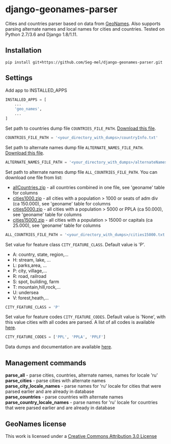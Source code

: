 # django-geonames-parser
Cities and countries parser based on data from [GeoNames](http://www.geonames.org/). 
Also supports parsing alternate names and local names for cities and countries.
Tested on Python 2.7/3.6 and Django 1.8/1.11.

## Installation
`pip install git+https://github.com/Seg-mel/django-geonames-parser.git`

## Settings
Add app to INSTALLED_APPS
```python
INSTALLED_APPS = [
    ...
    'geo_names',
    ...
]
```

Set path to countries dump file `COUNTRIES_FILE_PATH`. [Download this file](http://download.geonames.org/export/dump/countryInfo.txt).
```python
COUNTRIES_FILE_PATH = '<your_directory_with_dumps>/countryInfo.txt'
```

Set path to alternate names dump file `ALTERNATE_NAMES_FILE_PATH`. [Download this file](http://download.geonames.org/export/dump/alternateNames.zip).
```python
ALTERNATE_NAMES_FILE_PATH = '<your_directory_with_dumps>/alternateNames.txt'
```

Set path to alternate names dump file `ALL_COUNTRIES_FILE_PATH`. You can download one file from list:
* [allCountries.zip](http://download.geonames.org/export/dump/allCountries.zip) - all countries combined in one file, see 'geoname' table for columns
* [cities1000.zip](http://download.geonames.org/export/dump/cities1000.zip) - all cities with a population > 1000 or seats of adm div (ca 150.000), see 'geoname' table for columns
* [cities5000.zip](http://download.geonames.org/export/dump/cities5000.zip) - all cities with a population > 5000 or PPLA (ca 50.000), see 'geoname' table for columns
* [cities15000.zip](http://download.geonames.org/export/dump/cities15000.zip) - all cities with a population > 15000 or capitals (ca 25.000), see 'geoname' table for columns
```python
ALL_COUNTRIES_FILE_PATH = '<your_directory_with_dumps>/cities15000.txt'
```

Set value for feature class `CITY_FEATURE_CLASS`. Default value is 'P'.
* A: country, state, region,...
* H: stream, lake, ...
* L: parks,area, ...
* P: city, village,...
* R: road, railroad 
* S: spot, building, farm
* T: mountain,hill,rock,... 
* U: undersea
* V: forest,heath,...
```python
CITY_FEATURE_CLASS = 'P'
```

Set value for feature codes `CITY_FEATURE_CODES`. Default value is 'None', with this value cities with all codes are parsed. A list of all codes is available [here](http://www.geonames.org/export/codes.html).
```python
CITY_FEATURE_CODES = ['PPL', 'PPLA', 'PPLF']
```

Data dumps and documentation are available [here](http://download.geonames.org/export/dump/).

## Management commands
**parse_all** - parse cities, countries, alternate names, names for locale 'ru' <br />
**parse_cities** - parse cities with alternate names <br />
**parse_city_locale_names** - parse names for 'ru' locale for cities that were parsed earlier and are already in database <br />
**parse_countries** - parse countries with alternate names <br />
**parse_country_locale_names** - parse names for 'ru' locale for countries that were parsed earlier and are already in database <br />


## GeoNames license
This work is licensed under a [Creative Commons Attribution 3.0 License](https://creativecommons.org/licenses/by/3.0/)
